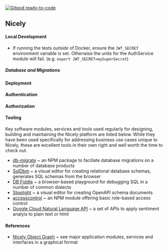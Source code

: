 [![Gitpod ready-to-code](https://img.shields.io/badge/Gitpod-ready--to--code-blue?logo=gitpod)](https://gitpod.io/#https://github.com/seanttaylor/nicely)

## Nicely

#### Local Development

* If running the tests _outside_ of Docker, ensure the `JWT_SECRET` environment variable is set. Otherwise the units for the AuthService module will fail. (e.g. `export JWT_SECRET=mySuperSecret`)

##### Database and Migrations


#### Deployment


#### Authentication


#### Authorization


#### Tooling
Key software modules, services and tools used regularly for designing, building and maintaining the Nicely platform are listed below. While they have been used specifically for addressing business use cases unique to Nicely, these are excellent tools in their own right and well worth the time to check out.

* [db-migrate](https://db-migrate.readthedocs.io/en/latest/Getting%20Started/usage/) ~ an NPM package to faciliate database migrations on a number of database products
* [SqlDbm](sqldbm.com) ~ a visual editor for creating relational database schemas, generates SQL schemas from the browser
* [DB Fiddle](https://www.db-fiddle.com) ~ a browser-based playground for debugging SQL in a number of common dialects
* [Stoplight](https://stoplight.io) ~ a visual editor for creating OpenAPI schema documents
* [accesscontrol](https://www.npmjs.com/package/accesscontrol) ~ an NPM module offering basic role-based access control
* [Google Cloud Natural Language API](https://cloud.google.com/natural-language/docs) ~ a set of APIs to apply sentiment analyis to plain text or html

#### References

* [Nicely Object Graph](https://sketchboard.me/tCioi39DllPg#/) ~ see major application modules, services and interfaces in a graphical format